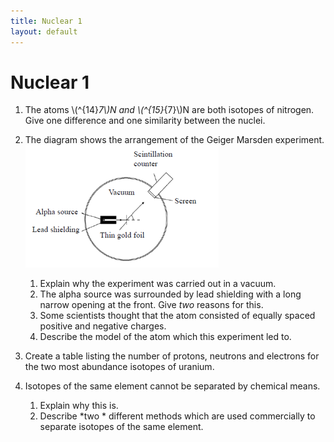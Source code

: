 ```yaml
---
title: Nuclear 1
layout: default
---
```

# Nuclear 1

1. The atoms \\(^{14}_7\\)N and \\(^{15}_{7}\\)N are both isotopes of nitrogen.  Give one difference and one similarity between the nuclei.

1. The diagram shows the arrangement of the Geiger Marsden experiment.
   ![](img/gm-experiment.png)
   1. Explain why the experiment was carried out in a vacuum.
   2. The alpha source was surrounded by lead shielding with a long narrow opening at the front.  Give *two* reasons for this.
   3. Some scientists thought that the atom consisted of equally spaced positive and negative charges.
   4. Describe the model of the atom which this experiment led to.

1. Create a table listing the number of protons, neutrons and electrons for the two most abundance isotopes of uranium.

1. Isotopes of the same element cannot be separated by chemical means.
    1. Explain why this is.
    2. Describe *two * different methods which are used commercially to separate isotopes of the same element.
   
